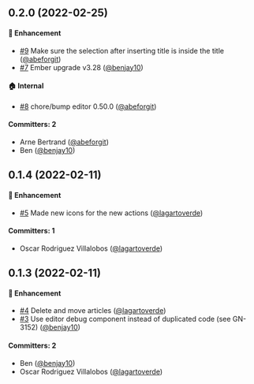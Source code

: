 


## 0.2.0 (2022-02-25)

#### :rocket: Enhancement
* [#9](https://github.com/lblod/ember-rdfa-editor-besluit-plugin/pull/9) Make sure the selection after inserting title is inside the title ([@abeforgit](https://github.com/abeforgit))
* [#7](https://github.com/lblod/ember-rdfa-editor-besluit-plugin/pull/7) Ember upgrade v3.28 ([@benjay10](https://github.com/benjay10))

#### :house: Internal
* [#8](https://github.com/lblod/ember-rdfa-editor-besluit-plugin/pull/8) chore/bump editor 0.50.0 ([@abeforgit](https://github.com/abeforgit))

#### Committers: 2
- Arne Bertrand ([@abeforgit](https://github.com/abeforgit))
- Ben ([@benjay10](https://github.com/benjay10))


## 0.1.4 (2022-02-11)

#### :rocket: Enhancement
* [#5](https://github.com/lblod/ember-rdfa-editor-besluit-plugin/pull/5) Made new icons for the new actions ([@lagartoverde](https://github.com/lagartoverde))

#### Committers: 1
- Oscar Rodriguez Villalobos ([@lagartoverde](https://github.com/lagartoverde))

## 0.1.3 (2022-02-11)

#### :rocket: Enhancement
* [#4](https://github.com/lblod/ember-rdfa-editor-besluit-plugin/pull/4) Delete and move articles ([@lagartoverde](https://github.com/lagartoverde))
* [#3](https://github.com/lblod/ember-rdfa-editor-besluit-plugin/pull/3) Use editor debug component instead of duplicated code (see GN-3152) ([@benjay10](https://github.com/benjay10))

#### Committers: 2
- Ben ([@benjay10](https://github.com/benjay10))
- Oscar Rodriguez Villalobos ([@lagartoverde](https://github.com/lagartoverde))



